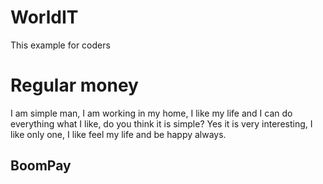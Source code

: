 # WorldIT
This example for coders
<body>
<title>One blod</title>
<h1>Regular money</h1>
</body>
I am simple man, I am working in my home, I like my life and I can do everything what I like, do you think it is simple?
Yes it is very interesting, I like only one, I like feel my life and be happy always.
<h2>BoomPay</h2>
